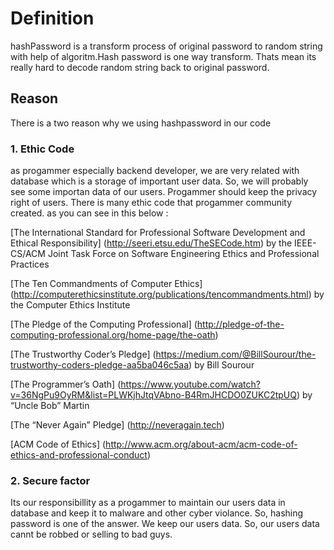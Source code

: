 # Definition
hashPassword is a transform process of original password to random string with help of algoritm.Hash password is one way transform. Thats mean its really hard to decode random string back to original password.

## Reason
There is a two reason why we using hashpassword in our code
### 1. Ethic Code
as progammer especially backend developer, we are very related with database which is a storage of important user data. So, we will probably see some importan data of our users. Progammer should keep the privacy right of users. There is many ethic code that progammer community created. as you can see in this below :

[The International Standard for Professional Software Development and Ethical Responsibility] 
(http://seeri.etsu.edu/TheSECode.htm) by the IEEE-CS/ACM Joint Task Force on Software Engineering Ethics and Professional Practices

[The Ten Commandments of Computer Ethics] 
(http://computerethicsinstitute.org/publications/tencommandments.html) by the Computer Ethics Institute

[The Pledge of the Computing Professional] 
(http://pledge-of-the-computing-professional.org/home-page/the-oath)

[The Trustworthy Coder’s Pledge] 
(https://medium.com/@BillSourour/the-trustworthy-coders-pledge-aa5ba046c5aa) by Bill Sourour

[The Programmer’s Oath] 
(https://www.youtube.com/watch?v=36NgPu9OyRM&list=PLWKjhJtqVAbno-B4RmJHCDO0ZUKC2tpUQ) by “Uncle Bob” Martin

[The “Never Again” Pledge] 
(http://neveragain.tech)

[ACM Code of Ethics] 
(http://www.acm.org/about-acm/acm-code-of-ethics-and-professional-conduct)

### 2. Secure factor
Its our responsibillity as a progammer to maintain our users data in database and keep it to malware and other cyber violance. So, hashing password is one of the answer. We keep our users data. So, our users data cannt be robbed or selling to bad guys.

